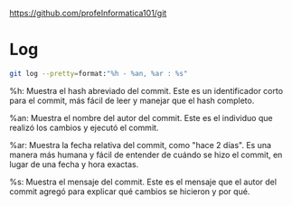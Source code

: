 https://github.com/profeInformatica101/git
# Log 
```sh
git log --pretty=format:"%h - %an, %ar : %s"
```
%h: Muestra el hash abreviado del commit. Este es un identificador corto para el commit, más fácil de leer y manejar que el hash completo.

%an: Muestra el nombre del autor del commit. Este es el individuo que realizó los cambios y ejecutó el commit.

%ar: Muestra la fecha relativa del commit, como "hace 2 días". Es una manera más humana y fácil de entender de cuándo se hizo el commit, en lugar de una fecha y hora exactas.

%s: Muestra el mensaje del commit. Este es el mensaje que el autor del commit agregó para explicar qué cambios se hicieron y por qué.
